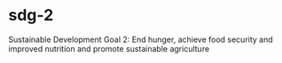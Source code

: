 # sdg-2
Sustainable Development Goal 2: End hunger, achieve food security and improved nutrition and promote sustainable agriculture
